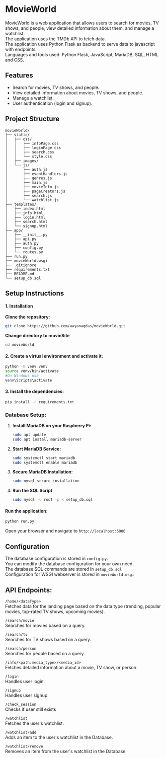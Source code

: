# MovieWorld

MovieWorld is a web application that allows users to search for movies, TV shows, and people, view detailed information about them, and manage a watchlist.  
The application uses the TMDb API to fetch data.  
The application uses Python Flask as backend to serve data to javascript with endpoints.  
Languages and tools used: Python Flask, JavaScript, MariaDB, SQL, HTML and CSS.

## Features

- Search for movies, TV shows, and people.
- View detailed information about movies, TV shows, and people.
- Manage a watchlist.
- User authentication (login and signup).

## Project Structure

```
movieWorld/
├── static/
│   ├── css/
│   │   ├── infoPage.css
│   │   ├── loginPage.css
│   │   ├── search.css
│   │   └── style.css
│   ├── images/
│   └── js/
│       ├── auth.js
│       ├── eventHandlers.js
│       ├── genres.js
│       ├── main.js
│       ├── movieInfo.js
│       ├── pageCreators.js
│       ├── search.js
│       └── watchlist.js
├── templates/
│   ├── index.html
│   ├── info.html
│   ├── login.html
│   ├── search.html
│   └── signup.html
├── app/
│   ├── __init__.py
│   ├── api.py
│   ├── auth.py
│   ├── config.py
│   └── routes.py
├── run.py
├── movieWorld.wsgi 
├── .gitignore 
├── requirements.txt 
├── README.md 
└── setup_db.sql
```


## Setup Instructions

#### 1. Installation

**Clone the repository:**
```sh
git clone https://github.com/aayanaqdas/movieWorld.git
```
**Change directory to movieSite**  
```sh
cd movieWorld
```
#### 2. Create a virtual environment and activate it:
```sh
python -m venv venv
source venv/bin/activate 
#On Windows use 
venv\Scripts\activate
```
#### 3. Install the dependencies:

```sh
pip install -r requirements.txt
```

### Database Setup:

1. **Install MariaDB on your Raspberry Pi:**
   ```sh
   sudo apt update
   sudo apt install mariadb-server
2. **Start MariaDB Service:**
    ```sh
    sudo systemctl start mariadb
    sudo systemctl enable mariadb
3. **Secure MariaDB Installation:**
    ```sh
    sudo mysql_secure_installation
4. **Run the SQL Script**
    ```sh
    sudo mysql -u root -p < setup_db.sql

#### Run the application:
```sh
python run.py
```
Open your browser and navigate to `http://localhost:5000`

## Configuration

The database configuration is stored in `config.py`.  
You can modify the database configuration for your own need.  
The database SQL commands are stored in `setup_db.sql`  
Configuration for WSGI webserver is stored in `movieWorld.wsgi`

## API Endpoints:

`/home/<dataType>`  
Fetches data for the landing page based on the data type (trending, popular movies, top-rated TV shows, upcoming movies).

`/search/movie`  
Searches for movies based on a query.

`/search/tv`  
Searches for TV shows based on a query.

`/search/person`  
Searches for people based on a query.

`/info/<path:media_type>/<media_id>`  
Fetches detailed information about a movie, TV show, or person.

`/login`  
Handles user login.

`/signup`  
Handles user signup.

`/check_session`  
Checks if user still exists

`/watchlist`  
Fetches the user's watchlist.

`/watchlist/add`  
Adds an item to the user's watchlist in the Database.

`/watchlist/remove`  
Removes an item from the user's watchlist in the Database


